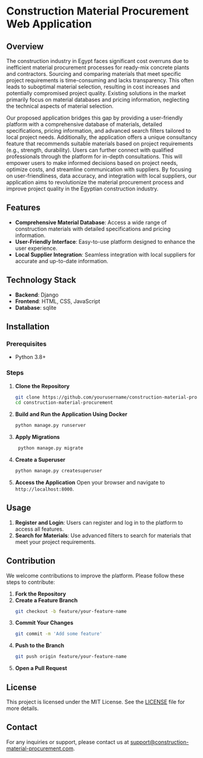 
# Construction Material Procurement Web Application

## Overview

The construction industry in Egypt faces significant cost overruns due to inefficient material procurement processes for ready-mix concrete plants and contractors. Sourcing and comparing materials that meet specific project requirements is time-consuming and lacks transparency. This often leads to suboptimal material selection, resulting in cost increases and potentially compromised project quality. Existing solutions in the market primarily focus on material databases and pricing information, neglecting the technical aspects of material selection.

Our proposed application bridges this gap by providing a user-friendly platform with a comprehensive database of materials, detailed specifications, pricing information, and advanced search filters tailored to local project needs. Additionally, the application offers a unique consultancy feature that recommends suitable materials based on project requirements (e.g., strength, durability). Users can further connect with qualified professionals through the platform for in-depth consultations. This will empower users to make informed decisions based on project needs, optimize costs, and streamline communication with suppliers. By focusing on user-friendliness, data accuracy, and integration with local suppliers, our application aims to revolutionize the material procurement process and improve project quality in the Egyptian construction industry.

## Features

- **Comprehensive Material Database**: Access a wide range of construction materials with detailed specifications and pricing information.
- **User-Friendly Interface**: Easy-to-use platform designed to enhance the user experience.
- **Local Supplier Integration**: Seamless integration with local suppliers for accurate and up-to-date information.

## Technology Stack

- **Backend**: Django
- **Frontend**: HTML, CSS, JavaScript
- **Database**: sqlite

## Installation

### Prerequisites

- Python 3.8+

### Steps

1. **Clone the Repository**
   ```bash
   git clone https://github.com/yourusername/construction-material-procurement.git
   cd construction-material-procurement
   ```

2. **Build and Run the Application Using Docker**
   ```bash
   python manage.py runserver
   ```

3. **Apply Migrations**
   ```bash
    python manage.py migrate
   ```

4. **Create a Superuser**
   ```bash
   python manage.py createsuperuser
   ```

5. **Access the Application**
   Open your browser and navigate to `http://localhost:8000`.

## Usage

1. **Register and Login**: Users can register and log in to the platform to access all features.
2. **Search for Materials**: Use advanced filters to search for materials that meet your project requirements.

## Contribution

We welcome contributions to improve the platform. Please follow these steps to contribute:

1. **Fork the Repository**
2. **Create a Feature Branch**
   ```bash
   git checkout -b feature/your-feature-name
   ```
3. **Commit Your Changes**
   ```bash
   git commit -m 'Add some feature'
   ```
4. **Push to the Branch**
   ```bash
   git push origin feature/your-feature-name
   ```
5. **Open a Pull Request**

## License

This project is licensed under the MIT License. See the [LICENSE](LICENSE) file for more details.

## Contact

For any inquiries or support, please contact us at support@construction-material-procurement.com.
